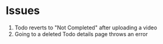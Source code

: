 # Issues

1. Todo reverts to "Not Completed" after uploading a video
2. Going to a deleted Todo details page throws an error

